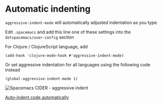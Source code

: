 # Automatic indenting

`aggressive-indent-mode` will automatically adjusted indentation as you type.

Edit `.spacemacs` and add this line one of these settings into the `dotspacemacs/user-config` section

For Clojure / ClojureScript language, add

```elisp
(add-hook 'clojure-mode-hook #'aggressive-indent-mode)
```

Or set aggressive indentation for all languages using the following code instead

```elips
(global-aggressive-indent-mode 1)
```

![Spacemacs CIDER - aggressive indent](https://raw.githubusercontent.com/Malabarba/aggressive-indent-mode/master/lisp-example.gif)

[Auto-indent code automatically](https://emacsredux.com/blog/2016/02/07/auto-indent-your-code-with-aggressive-indent-mode/)

